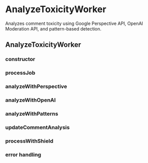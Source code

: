 # AnalyzeToxicityWorker

Analyzes comment toxicity using Google Perspective API, OpenAI Moderation API, and pattern-based detection.

## AnalyzeToxicityWorker

### constructor

### processJob

### analyzeWithPerspective

### analyzeWithOpenAI

### analyzeWithPatterns

### updateCommentAnalysis

### processWithShield

### error handling

